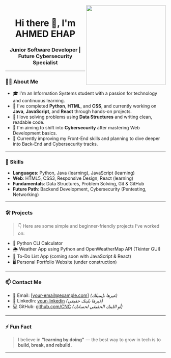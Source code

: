 
<img width="250" align="right" src="https://c.tenor.com/_DOBjnGspYAAAAAM/code-coding.gif">

<h1 align="center">Hi there 👋, I'm AHMED EHAP</h1>
<h3 align="center">Junior Software Developer | Future Cybersecurity Specialist</h3>

---

### 👨‍💻 About Me

- 🎓 I'm an Information Systems student with a passion for technology and continuous learning.  
- 🧠 I've completed **Python**, **HTML**, and **CSS**, and currently working on **Java**, **JavaScript**, and **React** through hands-on projects.  
- 🧩 I love solving problems using **Data Structures** and writing clean, readable code.  
- 🔐 I'm aiming to shift into **Cybersecurity** after mastering Web Development basics.  
- 🌱 Currently improving my Front-End skills and planning to dive deeper into Back-End and Cybersecurity tracks.

---

### 🚀 Skills

- **Languages**: Python, Java (learning), JavaScript (learning)
- **Web**: HTML5, CSS3, Responsive Design, React (learning)
- **Fundamentals**: Data Structures, Problem Solving, Git & GitHub
- **Future Path**: Backend Development, Cybersecurity (Pentesting, Networking)

---

### 🛠️ Projects

> 👇 Here are some simple and beginner-friendly projects I’ve worked on:

- 🧮 Python CLI Calculator  
- 🌦️ Weather App using Python and OpenWeatherMap API (Tkinter GUI)  
- 📝 To-Do List App (coming soon with JavaScript & React)  
- 🖥️ Personal Portfolio Website (under construction)

---

### 📫 Contact Me

- 📧 Email: [your-email@example.com] *(غيرها بإيميلك)*  
- 💼 LinkedIn: [your-linkedin](https://www.linkedin.com) *(غيرها بلينك حقيقي)*  
- 💻 GitHub: [github.com/CNC](https://github.com/CNC) *(أو اللينك الحقيقي لحسابك)*  

---

### ⚡ Fun Fact

> I believe in **"learning by doing"** — the best way to grow in tech is to **build, break, and rebuild.**

---

